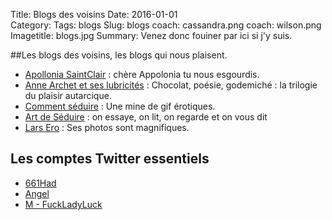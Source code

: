 Title: Blogs des voisins
Date: 2016-01-01  
Category: 
Tags: blogs
Slug: blogs
coach: cassandra.png
coach: wilson.png
Imagetitle: blogs.jpg
Summary: Venez donc fouiner par ici si j'y suis. 

##Les blogs des voisins, les blogs qui nous plaisent. 

* [Apollonia SaintClair](http://apolloniasaintclair.tumblr.com/) : chère Appolonia tu nous esgourdis. 
* [Anne Archet et ses lubricités](http://archet.net/) : Chocolat, poésie, godemiché : la trilogie du plaisir autarcique.
* [Comment séduire](http://commentseduire.net/) : Une mine de gif érotiques. 
* [Art de Séduire](http://www.artdeseduire.com/) : on essaye, on lit, on regarde et on vous dit
* [Lars Ero](http://larssero.tumblr.com/) : Ses photos sont magnifiques. 

## Les comptes Twitter essentiels 

* [661Had](https://twitter.com/661Had)
* [Angel](https://twitter.com/wings37381) 
* [M - FuckLadyLuck](https://twitter.com/JustLuck01)

